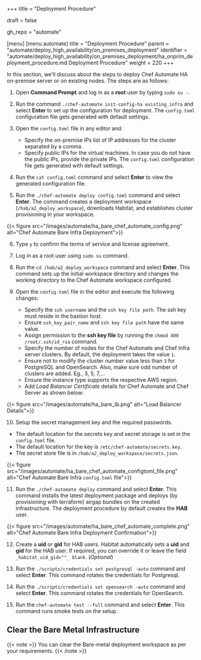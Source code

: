 +++
title = "Deployment Procedure"

draft = false

gh_repo = "automate"

[menu]
  [menu.automate]
    title = "Deployment Procedure"
    parent = "automate/deploy_high_availability/on_premises_deployment"
    identifier = "automate/deploy_high_availability/on_premises_deployment/ha_onprim_deployment_procedure.md Deployment Procedure"
    weight = 220
+++

In this section, we'll discuss about the steps to deploy Chef Automate HA on-premise server or on existing nodes. The steps are as follows:

1. Open **Command Prompt** and log in as a **root** user by typing `sudo su -`.
2. Run the command `./chef-automate init-config-ha existing_infra` and select **Enter** to set up the configuration for deployment. The `config.toml` configuration file gets generated with default settings.

3. Open the `config.toml` file in any editor and:

   - Specify the on-premise IPs list of IP addresses for the cluster separated by a comma.
   - Specify public IPs for the virtual machines. In case you do not have the public IPs, provide the private IPs. The `config.toml` configuration file gets generated with default settings.

4. Run the `cat config.toml` command and select **Enter** to view the generated configuration file.

5. Run the `./chef-automate deploy config.toml` command and select **Enter**. The command creates a deployment workspace (`/hab/a2_deploy_workspace`), downloads Habitat, and establishes cluster provisioning in your workspace.

{{< figure src="/images/automate/ha_bare_chef_automate_config.png" alt="Chef Automate Bare Infra Deployment">}}

6. Type `y` to confirm the terms of service and license agreement.

7. Log in as a root user using `sudo su` command.

8. Run the `cd /hab/a2_deploy_workspace` command and select **Enter**. This command sets up the initial workspace directory and changes the working directory to the Chef Automate workspace configured.

9. Open the `config.toml` file in the editor and execute the following changes:

   - Specify the `ssh username` and the `ssh key file path`. The ssh key must reside in the bastion host.
   - Ensure `ssh_key_pair_name` and `ssh key file path` have the same value.
   - Assign permission to the **ssh key file** by running the `chmod 400 /root/.ssh/id_rsa` command.
   - Specify the number of nodes for the Chef Automate and Chef Infra server clusters. By default, the deployment takes the value `1`.
   - Ensure not to modify the cluster number value less than `3` for PostgreSQL and OpenSearch. Also, make sure odd number of clusters are added. Eg., 3, 5, 7,...
   - Ensure the instance type supports the respective AWS region.
   - Add *Load Balancer Certificate* details for Chef Automate and Chef Server as shown below:

<!-- automate_lb_certificate_arn = "arn:aws:acm:ap-south-1:510367013858:certificate/1aae9fce-60df-4791-9bec-ef6a0f723f3e"
chef_server_lb_certificate_arn = "arn:aws:acm:ap-south-1:510367013858:certificate/1aae9fce-60df-4791-9bec-ef6a0f723f3e" -->

   {{< figure src="/images/automate/ha_bare_lb.png" alt="Load Balancer Details">}}

10. Setup the secret management key and the required passwords.

   - The default location for the secrets key and secret storage is set in the `config.toml` file.
   - The default location for the key is `/etc/chef-automate/secrets.key`.
   - The secret store file is in `/hab/a2_deploy_workspace/secrets.json`.

{{< figure src="/images/automate/ha_bare_chef_automate_configtoml_file.png" alt="Chef Automate Bare Infra `config.toml` file">}}

11. Run the `./chef-automate deploy` command and select **Enter**. This command installs the latest deployment package and deploys (by provisioning with terraform) airgap bundles on the created infrastructure. The deployment procedure by default creates the **HAB** user.

{{< figure src="/images/automate/ha_bare_chef_automate_complete.png" alt="Chef Automate Bare Infra Deployment Confirmation">}}

12. Create a **uid** or **gid** for HAB users. Habitat automatically sets a **uid** and **gid** for the HAB user. If required, you can override it or leave the field `_habitat_uid_gid=""_ blank`. (*Optional*)

13. Run the `./scripts/credentials set postgresql -auto` command and select **Enter**. This command rotates the credentials for Postgresql.

14. Run the `./scripts/credentials set opensearch -auto` command and select **Enter**. This command rotates the credentials for OpenSearch.

15. Run the `chef-automate test --full` command and select **Enter**. This command runs smoke tests on the setup.

<!-- The default location for the secrets key and secret storage is set in the config file. The default location for the key is /etc/chef-automate/secrets.key and the secret store file is in /hab/a2_deploy_workspace/secrets.json -->

## Clear the Bare Metal Infrastructure

{{< note >}} You can clear the Bare-metal deployment workspace as per your requirements. {{< /note >}}

